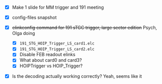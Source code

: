 - [x] Make 1 slide for MM trigger and 191 meeting
- [x] config-files snapshot
- [x] <del>elinkconfig command for 191 sTGC trigger, large sector edition</del> Psych, Olga doing
  - [x] `191_STG_HOIP_Trigger_LS_card1.elc`
  - [x] `191_STG_HOIP_Trigger_LS_card2.elc`
  - [x] Disable FEB readout elinks
  - [x] What about card0 and card3?
  - [x] HOIPTrigger vs HOIP_Trigger?
- [x] Is the decoding actually working correctly? Yeah, seems like it

